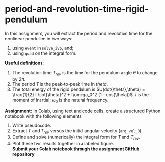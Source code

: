 # period-and-revolution-time-rigid-pendulum

In this assignment, you will extract the period and revolution time for the nonlinear pendulum in two ways:
1. using `event` in `solve_ivp`, and;
2. using `quad` on the integral form.

**Useful definitions:**
1. The revolution time $T_{rev}$ is the time for the pendulum angle $\theta$ to change by $2\pi$.
2. The period $T$ is the peak-to-peak time in $theta$.
3. The total energy of the rigid pendulum is $U(dot{\theta},\theta) = \frac{1}{2} I \dot{\theta}^2 + I\omega_0^2 (1 - cos(\theta))$. $I$ is the moment of inertial; $\omega_0$ is the natural frequency.

**Assignment:**
In Colab, using text and code cells, create a structured Python notebook with the following elements.
1. Write pseudocode.
2. Extract $T$ and $T_{rev}$ versus the initial angular velocity (`ang_vel_0`).
3. Define and solve (numerically) the integral form for $T$ and $T_{rev}$.
4. Plot these two results together in a labeled figure.  
**Submit your Colab notebook through the assignment GitHub repository**

